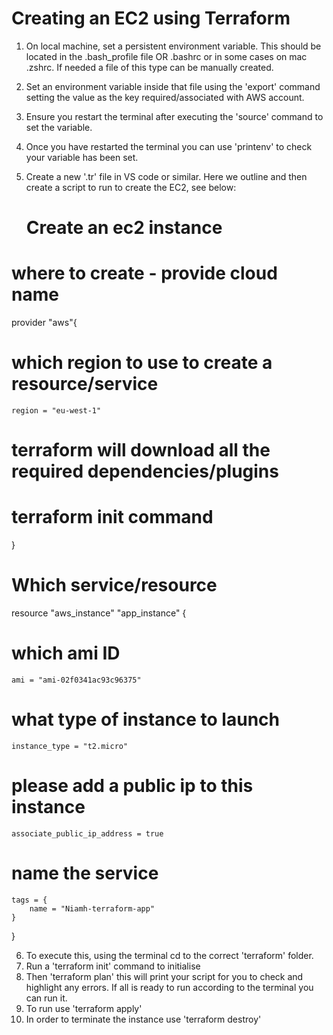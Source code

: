 # Creating an EC2 using Terraform

1. On local machine, set a persistent environment variable. This should be located in the .bash_profile file OR .bashrc or in some cases on mac .zshrc. If needed a file of this type can be manually created.
2. Set an environment variable inside that file using the 'export' command setting the value as the key required/associated with AWS account.
3. Ensure you restart the terminal after executing the 'source' command to set the variable. 
4. Once you have restarted the terminal you can use 'printenv' to check your variable has been set.
5. Create a new '.tr' file in VS code or similar. Here we outline and then create a script to run to create the EC2, see below:

   # Create an ec2 instance

# where to create - provide cloud name
provider "aws"{
# which region to use to create a resource/service
    region = "eu-west-1"
# terraform will download all the required dependencies/plugins
# terraform init command
}

# Which service/resource
resource "aws_instance" "app_instance" {

# which ami ID
    ami = "ami-02f0341ac93c96375"

# what type of instance to launch
    instance_type = "t2.micro"

# please add a public ip to this instance
    associate_public_ip_address = true

# name the service
    tags = {
        name = "Niamh-terraform-app"
    }

}

6. To execute this, using the terminal cd to the correct 'terraform' folder. 
7. Run a 'terraform init' command to initialise
8. Then 'terraform plan' this will print your script for you to check and highlight any errors. If all is ready to run according to the terminal you can run it.
9. To run use 'terraform apply'
10. In order to terminate the instance use 'terraform destroy'